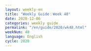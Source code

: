 ```yaml
---
layout: weekly-en
title: "Weekly Guide：Week 48"
date: 2020-12-06
categories: weekly guide
permalink: "/en/guide/2020/wk48.html"
weekNum: 48
language: English
cycle: 2020
---
```

